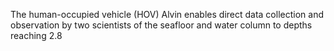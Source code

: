 <!--t Human Occupied Vehicle t-->
<!--d  d-->

The human-occupied vehicle (HOV) Alvin enables direct data collection and observation by two scientists of the seafloor and water column to depths reaching 2.8
